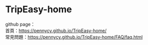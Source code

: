 # TripEasy-home
github page：   
首頁：https://pennycy.github.io/TripEasy-home/    
常見問題：https://pennycy.github.io/TripEasy-home/FAQ/faq.html  
